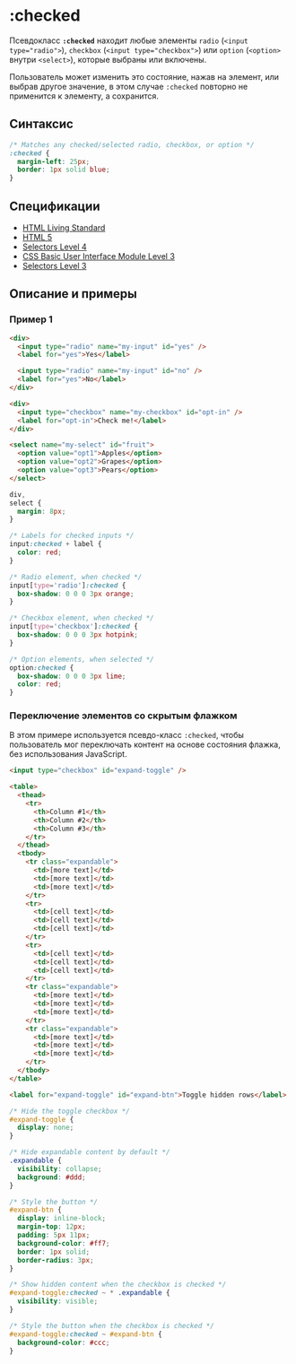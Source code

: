 # :checked

Псевдокласс **`:checked`** находит любые элементы `radio` (`<input type="radio">`), `checkbox` (`<input type="checkbox">`) или `option` (`<option>` внутри `<select>`), которые выбраны или включены.

Пользователь может изменить это состояние, нажав на элемент, или выбрав другое значение, в этом случае `:checked` повторно не применится к элементу, а сохранится.

## Синтаксис

```css
/* Matches any checked/selected radio, checkbox, or option */
:checked {
  margin-left: 25px;
  border: 1px solid blue;
}
```

## Спецификации

- [HTML Living Standard](https://html.spec.whatwg.org/multipage/#selector-checked)
- [HTML 5](http://www.w3.org/TR/html5/#selector-checked)
- [Selectors Level 4](https://drafts.csswg.org/selectors-4/#checked)
- [CSS Basic User Interface Module Level 3](https://drafts.csswg.org/css-ui-3/#pseudo-checked)
- [Selectors Level 3](https://drafts.csswg.org/selectors-3/#checked)

## Описание и примеры

### Пример 1

```html tab="HTML"
<div>
  <input type="radio" name="my-input" id="yes" />
  <label for="yes">Yes</label>

  <input type="radio" name="my-input" id="no" />
  <label for="yes">No</label>
</div>

<div>
  <input type="checkbox" name="my-checkbox" id="opt-in" />
  <label for="opt-in">Check me!</label>
</div>

<select name="my-select" id="fruit">
  <option value="opt1">Apples</option>
  <option value="opt2">Grapes</option>
  <option value="opt3">Pears</option>
</select>
```

```css tab="CSS"
div,
select {
  margin: 8px;
}

/* Labels for checked inputs */
input:checked + label {
  color: red;
}

/* Radio element, when checked */
input[type='radio']:checked {
  box-shadow: 0 0 0 3px orange;
}

/* Checkbox element, when checked */
input[type='checkbox']:checked {
  box-shadow: 0 0 0 3px hotpink;
}

/* Option elements, when selected */
option:checked {
  box-shadow: 0 0 0 3px lime;
  color: red;
}
```

### Переключение элементов со скрытым флажком

В этом примере используется псевдо-класс `:checked`, чтобы пользователь мог переключать контент на основе состояния флажка, без использования JavaScript.

```html tab="HTML"
<input type="checkbox" id="expand-toggle" />

<table>
  <thead>
    <tr>
      <th>Column #1</th>
      <th>Column #2</th>
      <th>Column #3</th>
    </tr>
  </thead>
  <tbody>
    <tr class="expandable">
      <td>[more text]</td>
      <td>[more text]</td>
      <td>[more text]</td>
    </tr>
    <tr>
      <td>[cell text]</td>
      <td>[cell text]</td>
      <td>[cell text]</td>
    </tr>
    <tr>
      <td>[cell text]</td>
      <td>[cell text]</td>
      <td>[cell text]</td>
    </tr>
    <tr class="expandable">
      <td>[more text]</td>
      <td>[more text]</td>
      <td>[more text]</td>
    </tr>
    <tr class="expandable">
      <td>[more text]</td>
      <td>[more text]</td>
      <td>[more text]</td>
    </tr>
  </tbody>
</table>

<label for="expand-toggle" id="expand-btn">Toggle hidden rows</label>
```

```css tab="CSS"
/* Hide the toggle checkbox */
#expand-toggle {
  display: none;
}

/* Hide expandable content by default */
.expandable {
  visibility: collapse;
  background: #ddd;
}

/* Style the button */
#expand-btn {
  display: inline-block;
  margin-top: 12px;
  padding: 5px 11px;
  background-color: #ff7;
  border: 1px solid;
  border-radius: 3px;
}

/* Show hidden content when the checkbox is checked */
#expand-toggle:checked ~ * .expandable {
  visibility: visible;
}

/* Style the button when the checkbox is checked */
#expand-toggle:checked ~ #expand-btn {
  background-color: #ccc;
}
```
